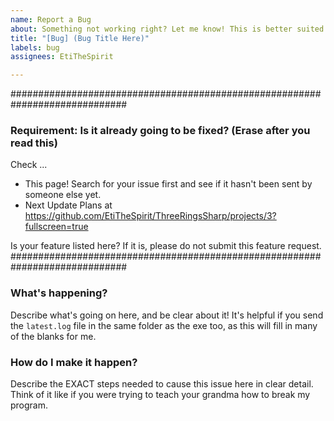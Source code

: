 ```yaml
---
name: Report a Bug
about: Something not working right? Let me know! This is better suited for other bug categories that do not fall under conversion or export.
title: "[Bug] (Bug Title Here)"
labels: bug
assignees: EtiTheSpirit

---
```


#############################################################################
### Requirement: Is it already going to be fixed? (Erase after you read this) ###
Check ...
- This page! Search for your issue first and see if it hasn't been sent by someone else yet.
- Next Update Plans at https://github.com/EtiTheSpirit/ThreeRingsSharp/projects/3?fullscreen=true

Is your feature listed here? If it is, please do not submit this feature request.
#############################################################################


### What's happening?
Describe what's going on here, and be clear about it! It's helpful if you send the `latest.log` file in the same folder as the exe too, as this will fill in many of the blanks for me.

### How do I make it happen?
Describe the EXACT steps needed to cause this issue here in clear detail. Think of it like if you were trying to teach your grandma how to break my program.
